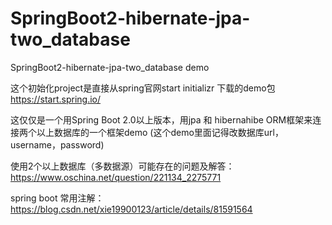 # SpringBoot2-hibernate-jpa-two_database
SpringBoot2-hibernate-jpa-two_database demo

这个初始化project是直接从spring官网start initializr 下载的demo包 
https://start.spring.io/


这仅仅是一个用Spring Boot 2.0以上版本，用jpa 和 hibernahibe ORM框架来连接两个以上数据库的一个框架demo
(这个demo里面记得改数据库url，username，password)


使用2个以上数据库（多数据源）可能存在的问题及解答：
https://www.oschina.net/question/221134_2275771

spring boot 常用注解：
https://blog.csdn.net/xie19900123/article/details/81591564
